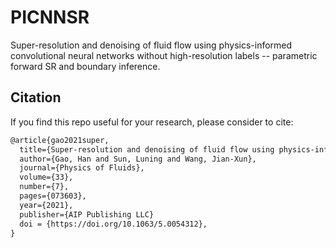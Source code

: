 # PICNNSR
Super-resolution and denoising of fluid flow using physics-informed convolutional neural networks without high-resolution labels -- parametric forward SR and boundary inference. 
## Citation
If you find this repo useful for your research, please consider to cite:
```latex
@article{gao2021super,
  title={Super-resolution and denoising of fluid flow using physics-informed convolutional neural networks without high-resolution labels},
  author={Gao, Han and Sun, Luning and Wang, Jian-Xun},
  journal={Physics of Fluids},
  volume={33},
  number={7},
  pages={073603},
  year={2021},
  publisher={AIP Publishing LLC}
  doi = {https://doi.org/10.1063/5.0054312},
}
```